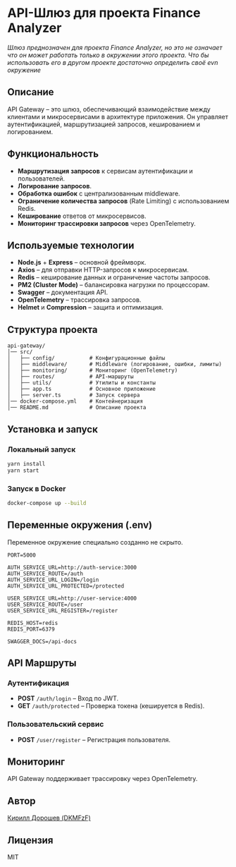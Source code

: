 # API-Шлюз для проекта Finance Analyzer

_Шлюз преднозначен для проекта Finance Analyzer, но это не означает что он может работать только в окружении этого проекта. Что бы использовать его в другом проекте достаточно определить своё evn окружение_

## Описание
API Gateway – это шлюз, обеспечивающий взаимодействие между клиентами и микросервисами в архитектуре приложения. Он управляет аутентификацией, маршрутизацией запросов, кешированием и логированием.

## Функциональность
- **Маршрутизация запросов** к сервисам аутентификации и пользователей.
- **Логирование запросов**.
- **Обработка ошибок** с централизованным middleware.
- **Ограничение количества запросов** (Rate Limiting) с использованием Redis.
- **Кеширование** ответов от микросервисов.
- **Мониторинг трассировки запросов** через OpenTelemetry.

## Используемые технологии
- **Node.js** + **Express** – основной фреймворк.
- **Axios** – для отправки HTTP-запросов к микросервисам.
- **Redis** – кеширование данных и ограничение частоты запросов.
- **PM2 (Cluster Mode)** – балансировка нагрузки по процессорам.
- **Swagger** – документация API.
- **OpenTelemetry** – трассировка запросов.
- **Helmet** и **Compression** – защита и оптимизация.

## Структура проекта
```
api-gateway/
│── src/
│   ├── config/           # Конфигурационные файлы
│   ├── middleware/       # Middleware (логирование, ошибки, лимиты)
│   ├── monitoring/       # Мониторинг (OpenTelemetry)
│   ├── routes/           # API-маршруты
│   ├── utils/            # Утилиты и константы
│   ├── app.ts            # Основное приложение
│   ├── server.ts         # Запуск сервера
│── docker-compose.yml    # Контейнеризация
│── README.md             # Описание проекта
```

## Установка и запуск
### Локальный запуск
```bash
yarn install
yarn start
```

### Запуск в Docker
```bash
docker-compose up --build
```

## Переменные окружения (.env)
Переменное окружение специально созданно не скрыто. 
```
PORT=5000

AUTH_SERVICE_URL=http://auth-service:3000
AUTH_SERVICE_ROUTE=/auth
AUTH_SERVICE_URL_LOGIN=/login
AUTH_SERVICE_URL_PROTECTED=/protected

USER_SERVICE_URL=http://user-service:4000
USER_SERVICE_ROUTE=/user
USER_SERVICE_URL_REGISTER=/register

REDIS_HOST=redis
REDIS_PORT=6379

SWAGGER_DOCS=/api-docs
```

## API Маршруты
### Аутентификация
- **POST** `/auth/login` – Вход по JWT.
- **GET** `/auth/protected` – Проверка токена (кешируется в Redis).

### Пользовательский сервис
- **POST** `/user/register` – Регистрация пользователя.

## Мониторинг
API Gateway поддерживает трассировку через OpenTelemetry.

## Автор

[Кирилл Дорошев (DKMFzF)](https://vk.com/dkmfzf)

## Лицензия
MIT

